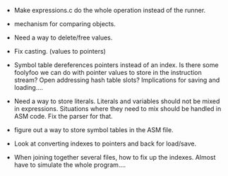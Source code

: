 
* Make expressions.c do the whole operation instead of the runner.

* mechanism for comparing objects.

* Need a way to delete/free values.

* Fix casting. (values to pointers)

* Symbol table dereferences pointers instead of an index. Is there some
foolyfoo we can do with pointer values to store in the instruction stream?
Open addressing hash table slots? Implications for saving and loading....

* Need a way to store literals. Literals and variables should not be mixed
in expressions. Situations where they need to mix should be handled in ASM
code. Fix the parser for that.

* figure out a way to store symbol tables in the ASM file.

* Look at converting indexes to pointers and back for load/save.

* When joining together several files, how to fix up the indexes. Almost
have to simulate the whole program....
